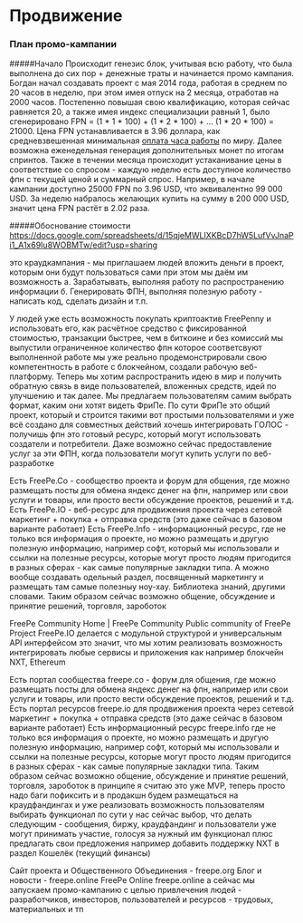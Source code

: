 # Продвижение


### План промо-кампании

#####Начало
Происходит генезис блок, учитывая всю работу, что была выполнена до сих пор + денежные траты и начинается промо кампания. Богдан начал создавать проект с мая 2014 года, работая в среднем по 20 часов в неделю, при этом имея отпуск на 2 месяца, отработав на 2000 часов. Постепенно повышая свою квалификацию, которая сейчас равняется 20, а также имея индекс специализации равный 1, было сгенерировано FPN = (1 * 1 * 100) + (1 * 2 * 100) + … (1 * 20 * 100) = 21000. Цена FPN устанавливается в 3.96 доллара, как средневзвешенная минимальная [оплата часа работы](https://docs.google.com/spreadsheets/d/1qJUdpg92HsaAt8gsHROI2laoGqZe-Heo2fxZcWoDVgY/edit?usp=drive_web) по миру. Далее возможна еженедельная генерация дополнительных монет по итогам спринтов. Также в течении месяца происходит устаканивание цены в соответствие со спросом - каждую неделю есть доступное количество фпн с текущей ценой и суммарный спрос. Например, в начале кампании доступно 25000 FPN по 3.96 USD, что эквивалентно 99 000 USD. За неделю набралось желающих купить на сумму в 200 000 USD, значит цена FPN растёт в 2.02 раза.

#####Обоснование стоимости
https://docs.google.com/spreadsheets/d/15qjeMWLIXKBcD7hW5LufVvJnaPi1_A1x69Iu8WOBMTw/edit?usp=sharing

это краудкампания - мы приглашаем людей вложить деньги в проект, которым они будут пользоваться сами при этом мы даём им возможность
а. Зарабатывать, выполняя работу по распространению информации
б. Генерировать ФПН, выполняя полезную работу - написать код, сделать дизайн и т.п.

У людей уже есть возможность покупать криптоактив FreePenny и использовать его, как расчётное средство с фиксированной стоимостью, транзакции быстрее, чем в биткоине и без комиссий
 мы выпустили ограниченное количество фпн
 которое соответсвуют выполненной работе
 мы уже реально продемонстрировали свою компетентность в работе с блокчейном, создали рабочую веб-платформу. Теперь мы хотим распространить идею в мир и получить обратную связь в виде пользователей, вложенных средств, идей по улучшению и так далее.
Мы предлагаем пользователям самим выбрать формат, каким они хотят видеть ФриПе. По сути ФриПе это общий проект, который и строится такими вот простыми пользователями
 и уже всё создано для совместных действий
 хочешь интегрировать ГОЛОС - получишь фпн
 это готовый ресурс, который могут использовать создатели и потребители. Даже возможно сейчас предоставление услуг за эти ФПН, когда пользователи могут купить услуги по веб-разработке
 
 Есть FreePe.Co - сообщество проекта и форум для общения, где можно размещать посты для обмена яндекс денег на фпн, например или свои услуги и товары, или просто вести обсуждение проектов, решений и т.д.
Есть FreePe.IO - веб-ресурс для продвижения проекта через сетевой маркетинг + покупка + отправка средств (это даже сейчас в базовом варианте работает)
Есть FreePe.Info - информационный ресурс, где не только вся информация о проекте, но можно размещать и другую полезную информацию, например софт, который мы использовали и ссылки на полезные ресурсы, которые могут просто людям пригодится в разных сферах - как самые популярные закладки типа.
 А можно вообще создавать одельный раздел, посвященный маркетингу и размещать там самые полезныу ноу-хау. Библиотека знаний, другими словами.
Таким образом сейчас возможно общение, обсуждение и принятие решений, торговля, зароботок

FreePe Community
Home | FreePe Community
Public community of FreePe Project
 FreePe.IO делается с модульной структурой и универсальным API интерфейсом
 это значит, что мы хотим реализовать возможность интегрировать любые сервисы и приложения
 как например блокчейн NXT, Ethereum
 
Есть портал сообщества freepe.co - форум для общения, где можно размещать посты для обмена яндекс денег на фпн, например или свои услуги и товары, или просто вести обсуждение проектов, решений и т.д. 
Есть портал ресурсов freepe.io для продвижения проекта через сетевой маркетинг + покупка + отправка средств (это даже сейчас в базовом варианте работает) 
Есть информационный ресурс freepe.info где не только вся информация о проекте, но можно размещать и другую полезную информацию, например софт, который мы использовали и ссылки на полезные ресурсы, которые могут просто людям пригодится в разных сферах - как самые популярные закладки типа. 
Таким образом сейчас возможно общение, обсуждение и принятие решений, торговля, зароботок 
в принципе я считаю это уже MVP, теперь просто надо баги пофиксить и в продакшн 
будем размещаться на краудфандингах 
и уже реализовать возможность пользователям выбирать функционал 
по сути у нас сейчас выбор, что делать следующим - сообщения, биржу, краудфандинг 
и пользователи уже могут принимать участие, голосуя за нужный им функционал 
плюс предлагать свои предложения 
например добавить поддержку NXT в раздел Кошелёк (текущий финансы) 

Сайт проекта и Общественного Объединения - freepe.org
Блог и новости - freepe.online
FreePe Online
freepe.online
а сейчас мы запускаем промо-кампанию с целью привлечения людей - разработчиков, инвесторов, пользователей и ресурсов - трудовых, материальных и тп





